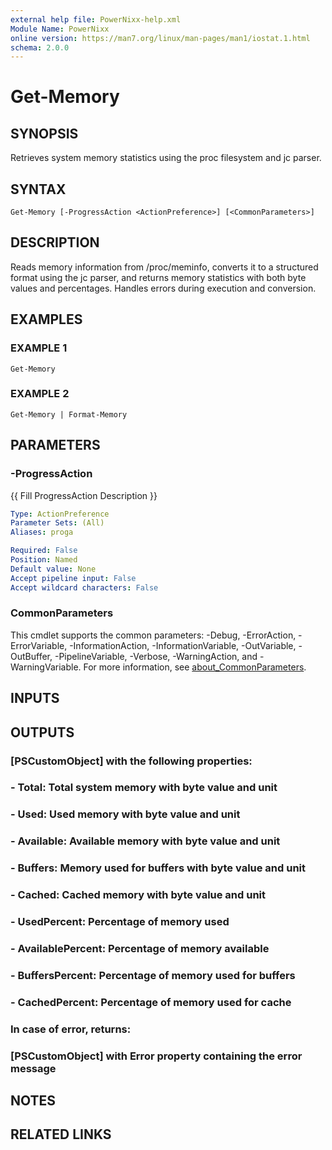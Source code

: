 ```yaml
---
external help file: PowerNixx-help.xml
Module Name: PowerNixx
online version: https://man7.org/linux/man-pages/man1/iostat.1.html
schema: 2.0.0
---
```


# Get-Memory

## SYNOPSIS
Retrieves system memory statistics using the proc filesystem and jc parser.

## SYNTAX

```
Get-Memory [-ProgressAction <ActionPreference>] [<CommonParameters>]
```

## DESCRIPTION
Reads memory information from /proc/meminfo, converts it to a structured format
using the jc parser, and returns memory statistics with both byte values and
percentages.
Handles errors during execution and conversion.

## EXAMPLES

### EXAMPLE 1
```
Get-Memory
```

### EXAMPLE 2
```
Get-Memory | Format-Memory
```

## PARAMETERS

### -ProgressAction
{{ Fill ProgressAction Description }}

```yaml
Type: ActionPreference
Parameter Sets: (All)
Aliases: proga

Required: False
Position: Named
Default value: None
Accept pipeline input: False
Accept wildcard characters: False
```

### CommonParameters
This cmdlet supports the common parameters: -Debug, -ErrorAction, -ErrorVariable, -InformationAction, -InformationVariable, -OutVariable, -OutBuffer, -PipelineVariable, -Verbose, -WarningAction, and -WarningVariable. For more information, see [about_CommonParameters](http://go.microsoft.com/fwlink/?LinkID=113216).

## INPUTS

## OUTPUTS

### [PSCustomObject] with the following properties:
### - Total: Total system memory with byte value and unit
### - Used: Used memory with byte value and unit
### - Available: Available memory with byte value and unit
### - Buffers: Memory used for buffers with byte value and unit
### - Cached: Cached memory with byte value and unit
### - UsedPercent: Percentage of memory used
### - AvailablePercent: Percentage of memory available
### - BuffersPercent: Percentage of memory used for buffers
### - CachedPercent: Percentage of memory used for cache
### In case of error, returns:
### [PSCustomObject] with Error property containing the error message
## NOTES

## RELATED LINKS
